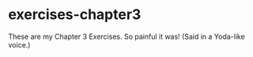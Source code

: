 exercises-chapter3
==================

These are my Chapter 3 Exercises. So painful it was! (Said in a Yoda-like voice.)
